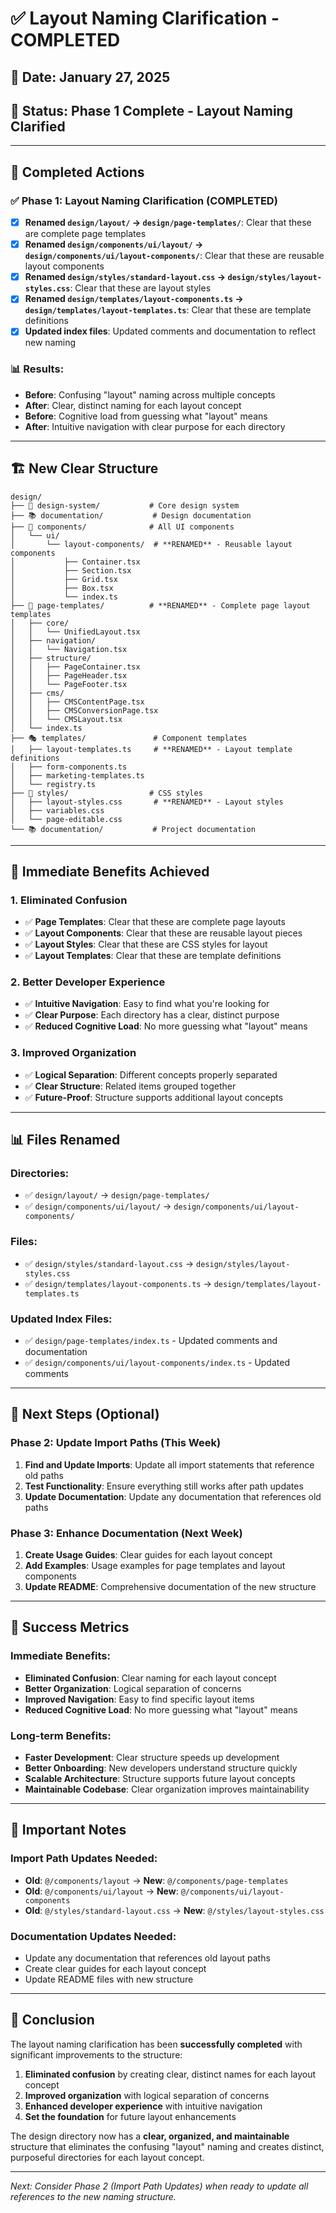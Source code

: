 # ✅ Layout Naming Clarification - COMPLETED

## 📅 **Date**: January 27, 2025
## 🎯 **Status**: Phase 1 Complete - Layout Naming Clarified

---

## 🎉 **Completed Actions**

### **✅ Phase 1: Layout Naming Clarification (COMPLETED)**
- [x] **Renamed `design/layout/` → `design/page-templates/`**: Clear that these are complete page templates
- [x] **Renamed `design/components/ui/layout/` → `design/components/ui/layout-components/`**: Clear that these are reusable layout components
- [x] **Renamed `design/styles/standard-layout.css` → `design/styles/layout-styles.css`**: Clear that these are layout styles
- [x] **Renamed `design/templates/layout-components.ts` → `design/templates/layout-templates.ts`**: Clear that these are template definitions
- [x] **Updated index files**: Updated comments and documentation to reflect new naming

### **📊 Results:**
- **Before**: Confusing "layout" naming across multiple concepts
- **After**: Clear, distinct naming for each layout concept
- **Before**: Cognitive load from guessing what "layout" means
- **After**: Intuitive navigation with clear purpose for each directory

---

## 🏗️ **New Clear Structure**

```
design/
├── 🎨 design-system/           # Core design system
├── 📚 documentation/           # Design documentation
├── 🧩 components/              # All UI components
│   └── ui/
│       └── layout-components/  # **RENAMED** - Reusable layout components
│           ├── Container.tsx
│           ├── Section.tsx
│           ├── Grid.tsx
│           ├── Box.tsx
│           └── index.ts
├── 📄 page-templates/          # **RENAMED** - Complete page layout templates
│   ├── core/
│   │   └── UnifiedLayout.tsx
│   ├── navigation/
│   │   └── Navigation.tsx
│   ├── structure/
│   │   ├── PageContainer.tsx
│   │   ├── PageHeader.tsx
│   │   └── PageFooter.tsx
│   ├── cms/
│   │   ├── CMSContentPage.tsx
│   │   ├── CMSConversionPage.tsx
│   │   └── CMSLayout.tsx
│   └── index.ts
├── 🎭 templates/               # Component templates
│   ├── layout-templates.ts     # **RENAMED** - Layout template definitions
│   ├── form-components.ts
│   ├── marketing-templates.ts
│   └── registry.ts
├── 🎨 styles/                  # CSS styles
│   ├── layout-styles.css       # **RENAMED** - Layout styles
│   ├── variables.css
│   └── page-editable.css
└── 📚 documentation/           # Project documentation
```

---

## 🎯 **Immediate Benefits Achieved**

### **1. Eliminated Confusion**
- ✅ **Page Templates**: Clear that these are complete page layouts
- ✅ **Layout Components**: Clear that these are reusable layout pieces
- ✅ **Layout Styles**: Clear that these are CSS styles for layout
- ✅ **Layout Templates**: Clear that these are template definitions

### **2. Better Developer Experience**
- ✅ **Intuitive Navigation**: Easy to find what you're looking for
- ✅ **Clear Purpose**: Each directory has a clear, distinct purpose
- ✅ **Reduced Cognitive Load**: No more guessing what "layout" means

### **3. Improved Organization**
- ✅ **Logical Separation**: Different concepts properly separated
- ✅ **Clear Structure**: Related items grouped together
- ✅ **Future-Proof**: Structure supports additional layout concepts

---

## 📊 **Files Renamed**

### **Directories:**
- ✅ `design/layout/` → `design/page-templates/`
- ✅ `design/components/ui/layout/` → `design/components/ui/layout-components/`

### **Files:**
- ✅ `design/styles/standard-layout.css` → `design/styles/layout-styles.css`
- ✅ `design/templates/layout-components.ts` → `design/templates/layout-templates.ts`

### **Updated Index Files:**
- ✅ `design/page-templates/index.ts` - Updated comments and documentation
- ✅ `design/components/ui/layout-components/index.ts` - Updated comments

---

## 🚀 **Next Steps (Optional)**

### **Phase 2: Update Import Paths (This Week)**
1. **Find and Update Imports**: Update all import statements that reference old paths
2. **Test Functionality**: Ensure everything still works after path updates
3. **Update Documentation**: Update any documentation that references old paths

### **Phase 3: Enhance Documentation (Next Week)**
1. **Create Usage Guides**: Clear guides for each layout concept
2. **Add Examples**: Usage examples for page templates and layout components
3. **Update README**: Comprehensive documentation of the new structure

---

## 🎯 **Success Metrics**

### **Immediate Benefits:**
- **Eliminated Confusion**: Clear naming for each layout concept
- **Better Organization**: Logical separation of concerns
- **Improved Navigation**: Easy to find specific layout items
- **Reduced Cognitive Load**: No more guessing what "layout" means

### **Long-term Benefits:**
- **Faster Development**: Clear structure speeds up development
- **Better Onboarding**: New developers understand structure quickly
- **Scalable Architecture**: Structure supports future layout concepts
- **Maintainable Codebase**: Clear organization improves maintainability

---

## 🚨 **Important Notes**

### **Import Path Updates Needed:**
- **Old**: `@/components/layout` → **New**: `@/components/page-templates`
- **Old**: `@/components/ui/layout` → **New**: `@/components/ui/layout-components`
- **Old**: `@/styles/standard-layout.css` → **New**: `@/styles/layout-styles.css`

### **Documentation Updates Needed:**
- Update any documentation that references old layout paths
- Create clear guides for each layout concept
- Update README files with new structure

---

## 🎉 **Conclusion**

The layout naming clarification has been **successfully completed** with significant improvements to the structure:

1. **Eliminated confusion** by creating clear, distinct names for each layout concept
2. **Improved organization** with logical separation of concerns
3. **Enhanced developer experience** with intuitive navigation
4. **Set the foundation** for future layout enhancements

The design directory now has a **clear, organized, and maintainable** structure that eliminates the confusing "layout" naming and creates distinct, purposeful directories for each layout concept.

---

*Next: Consider Phase 2 (Import Path Updates) when ready to update all references to the new naming structure.* 